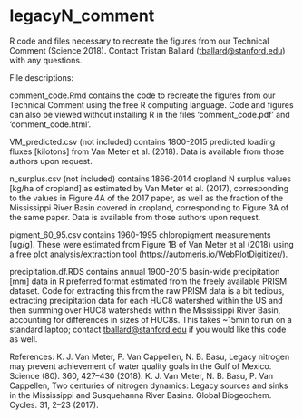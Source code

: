 # legacyN_comment
R code and files necessary to recreate the figures from our Technical Comment (Science 2018). Contact Tristan Ballard (tballard@stanford.edu) with any questions.

File descriptions:

comment_code.Rmd contains the code to recreate the figures from our Technical Comment using the free R computing language. Code and figures can also be viewed without installing R in the files ‘comment_code.pdf’ and ‘comment_code.html’.

VM_predicted.csv (not included) contains 1800-2015 predicted loading fluxes [kilotons] from Van Meter et al. (2018). Data is available from those authors upon request.

n_surplus.csv (not included) contains 1866-2014 cropland N surplus values [kg/ha of cropland] as estimated by Van Meter et al. (2017), corresponding to the values in Figure 4A of the 2017 paper, as well as the fraction of the Mississippi River Basin covered in cropland, corresponding to Figure 3A of the same paper. Data is available from those authors upon request.

pigment_60_95.csv contains 1960-1995 chloropigment measurements [ug/g]. These were estimated from Figure 1B of Van Meter et al (2018) using a free plot analysis/extraction tool (https://automeris.io/WebPlotDigitizer/). 

precipitation.df.RDS contains annual 1900-2015 basin-wide precipitation [mm] data in R preferred format estimated from the freely available PRISM dataset. Code for extracting this from the raw PRISM data is a bit tedious, extracting precipitation data for each HUC8 watershed within the US and then summing over HUC8 watersheds within the Mississippi River Basin, accounting for differences in sizes of HUC8s. This takes ~15min to run on a standard laptop; contact tballard@stanford.edu if you would like this code as well.

References:
K. J. Van Meter, P. Van Cappellen, N. B. Basu, Legacy nitrogen may prevent achievement of water quality goals in the Gulf of Mexico. Science (80). 360, 427–430 (2018).
K. J. Van Meter, N. B. Basu, P. Van Cappellen, Two centuries of nitrogen dynamics: Legacy sources and sinks in the Mississippi and Susquehanna River Basins. Global Biogeochem. Cycles. 31, 2–23 (2017).
